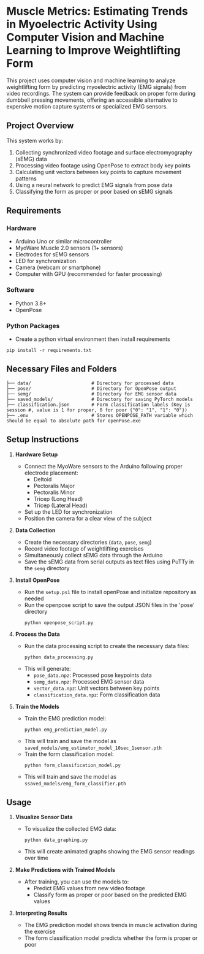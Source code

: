 # Muscle Metrics: Estimating Trends in Myoelectric Activity Using Computer Vision and Machine Learning to Improve Weightlifting Form

This project uses computer vision and machine learning to analyze weightlifting form by predicting myoelectric activity (EMG signals) from video recordings. The system can provide feedback on proper form during dumbbell pressing movements, offering an accessible alternative to expensive motion capture systems or specialized EMG sensors.

## Project Overview

This system works by:
1. Collecting synchronized video footage and surface electromyography (sEMG) data
2. Processing video footage using OpenPose to extract body key points
3. Calculating unit vectors between key points to capture movement patterns
4. Using a neural network to predict EMG signals from pose data
5. Classifying the form as proper or poor based on sEMG signals

## Requirements

### Hardware
- Arduino Uno or similar microcontroller
- MyoWare Muscle 2.0 sensors (1+ sensors)
- Electrodes for sEMG sensors
- LED for synchronization
- Camera (webcam or smartphone)
- Computer with GPU (recommended for faster processing)

### Software
- Python 3.8+
- OpenPose

### Python Packages
- Create a python virtual environment then install requirements
```
pip install -r requirements.txt
```

## Necessary Files and Folders

```
├── data/                      # Directory for processed data
├── pose/                      # Directory for OpenPose output
├── semg/                      # Directory for EMG sensor data
├── saved_models/              # Directory for saving PyTorch models
├── classification.json        # Form classification labels (Key is session #, value is 1 for proper, 0 for poor {"0": "1", "1": "0"})
├── .env                       # Stores OPENPOSE_PATH variable which should be equal to absolute path for openPose.exe
```

## Setup Instructions

1. **Hardware Setup**
   - Connect the MyoWare sensors to the Arduino following proper electrode placement:
     - Deltoid
     - Pectoralis Major
     - Pectoralis Minor
     - Tricep (Long Head)
     - Tricep (Lateral Head)
   - Set up the LED for synchronization
   - Position the camera for a clear view of the subject

2. **Data Collection**
   - Create the necessary directories (`data`, `pose`, `semg`)
   - Record video footage of weightlifting exercises
   - Simultaneously collect sEMG data through the Arduino
   - Save the sEMG data from serial outputs as text files using PuTTy in the `semg` directory

3. **Install OpenPose**
   - Run the `setup.ps1` file to install openPose and initialize repository as needed
   - Run the openpose script to save the output JSON files in the 'pose' directory
      ```
     python openpose_script.py
     ```

4. **Process the Data**
   - Run the data processing script to create the necessary data files:
     ```
     python data_processing.py
     ```
   - This will generate:
     - `pose_data.npz`: Processed pose keypoints data
     - `semg_data.npz`: Processed EMG sensor data
     - `vector_data.npz`: Unit vectors between key points
     - `classification_data.npz`: Form classification data

5. **Train the Models**
   - Train the EMG prediction model:
     ```
     python emg_prediction_model.py
     ```
   - This will train and save the model as `saved_models/emg_estimator_model_10sec_1sensor.pth`
   - Train the form classification model:
     ```
     python form_classification_model.py
     ```
   - This will train and save the model as `ssaved_models/emg_form_classifier.pth`


## Usage

1. **Visualize Sensor Data**
   - To visualize the collected EMG data:
     ```
     python data_graphing.py
     ```
   - This will create animated graphs showing the EMG sensor readings over time

2. **Make Predictions with Trained Models**
   - After training, you can use the models to:
     - Predict EMG values from new video footage
     - Classify form as proper or poor based on the predicted EMG values

3. **Interpreting Results**
   - The EMG prediction model shows trends in muscle activation during the exercise
   - The form classification model predicts whether the form is proper or poor